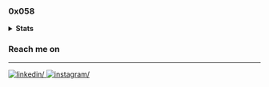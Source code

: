 ### 0x058

<details><summary><strong>Stats</strong></summary>

## Stats

[![Languages](https://github-readme-stats.vercel.app/api/top-langs/?username=homhom2012z&layout=compact&langs_count=10&hide_border=true&custom_title=Languages&bg_color=00000000)](https://github.com/homhom2012z)
</details>

### Reach me on
<hr/>
<div align="left">
  <a href="https://www.linkedin.com/in/siriwatbunmee/" target="_blank">
    <img src=https://img.shields.io/badge/LinkedIn-0077B5?style=for-the-badge&logo=linkedin&logoColor=white alt=linkedin/>
  </a>
  <a href="https://www.sololearn.com/profile/23742238" target="_blank">
    <img src=https://img.shields.io/badge/-Sololearn-3a464b?style=for-the-badge&logo=Sololearn&logoColor=white alt=instagram/>
  </a>
</div> 
